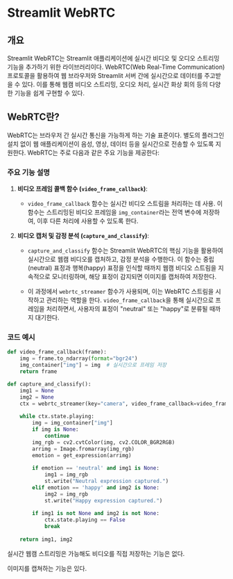 # Streamlit WebRTC 

## 개요

Streamlit WebRTC는 Streamlit 애플리케이션에 실시간 비디오 및 오디오 스트리밍 기능을 추가하기 위한 라이브러리이다. WebRTC(Web Real-Time Communication) 프로토콜을 활용하여 웹 브라우저와 Streamlit 서버 간에 실시간으로 데이터를 주고받을 수 있다. 이를 통해 웹캠 비디오 스트리밍, 오디오 처리, 실시간 화상 회의 등의 다양한 기능을 쉽게 구현할 수 있다.

## WebRTC란?

WebRTC는 브라우저 간 실시간 통신을 가능하게 하는 기술 표준이다. 별도의 플러그인 설치 없이 웹 애플리케이션이 음성, 영상, 데이터 등을 실시간으로 전송할 수 있도록 지원한다. WebRTC는 주로 다음과 같은 주요 기능을 제공한다:



### 주요 기능 설명

1. **비디오 프레임 콜백 함수 (`video_frame_callback`)**:
    - `video_frame_callback` 함수는 실시간 비디오 스트림을 처리하는 데 사용. 이 함수는 스트리밍된 비디오 프레임을 `img_container`라는 전역 변수에 저장하여, 이후 다른 처리에 사용할 수 있도록 한다.

2. **비디오 캡처 및 감정 분석 (`capture_and_classify`)**:
    - `capture_and_classify` 함수는 Streamlit WebRTC의 핵심 기능을 활용하여 실시간으로 웹캠 비디오를 캡처하고, 감정 분석을 수행한다. 이 함수는 중립(neutral) 표정과 행복(happy) 표정을 인식할 때까지 웹캠 비디오 스트림을 지속적으로 모니터링하며, 해당 표정이 감지되면 이미지를 캡처하여 저장한다.

    - 이 과정에서 `webrtc_streamer` 함수가 사용되며, 이는 WebRTC 스트림을 시작하고 관리하는 역할을 한다. `video_frame_callback`을 통해 실시간으로 프레임을 처리하면서, 사용자의 표정이 "neutral" 또는 "happy"로 분류될 때까지 대기한다.

### 코드 예시

```python
def video_frame_callback(frame):
    img = frame.to_ndarray(format="bgr24")
    img_container["img"] = img  # 실시간으로 프레임 저장
    return frame

def capture_and_classify():
    img1 = None
    img2 = None
    ctx = webrtc_streamer(key="camera", video_frame_callback=video_frame_callback, sendback_audio=False)
    
    while ctx.state.playing:
        img = img_container["img"]
        if img is None:
            continue
        img_rgb = cv2.cvtColor(img, cv2.COLOR_BGR2RGB)
        arrimg = Image.fromarray(img_rgb)
        emotion = get_expression(arrimg)
        
        if emotion == 'neutral' and img1 is None:
            img1 = img_rgb
            st.write("Neutral expression captured.")
        elif emotion == 'happy' and img2 is None:
            img2 = img_rgb
            st.write("Happy expression captured.")
            
        if img1 is not None and img2 is not None:
            ctx.state.playing == False
            break
    
    return img1, img2

```

실시간 웹캠 스트리밍은 가능해도 비디오를 직접 저장하는 기능은 없다.


이미지를 캡쳐하는 기능은 있다.



